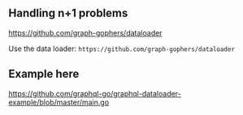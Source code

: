 ## Handling n+1 problems
https://github.com/graph-gophers/dataloader

Use the data loader:
`https://github.com/graph-gophers/dataloader`

## Example here
https://github.com/graphql-go/graphql-dataloader-example/blob/master/main.go